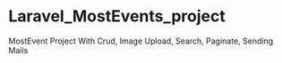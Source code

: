 
# Laravel_MostEvents_project
MostEvent Project With Crud, Image Upload, Search, Paginate, Sending Mails
